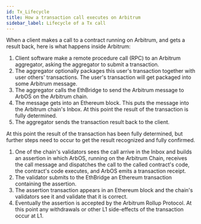 ```yaml
---
id: Tx_Lifecycle
title: How a transaction call executes on Arbitrum
sidebar_label: Lifecycle of a Tx call
---
```


When a client makes a call to a contract running on Arbitrum, and gets a result back, here is what happens inside Arbitrum:

1. Client software make a remote procedure call (RPC) to an Arbitrum aggregator, asking the aggregator to submit a transaction.
2. The aggregator optionally packages this user's transaction together with user others' transactions. The user's transaction will get packaged into some Arbitrum message.
3. The aggregator calls the EthBridge to send the Arbitrum message to ArbOS on the Arbitrum chain. 
4. The message gets into an Ethereum block. This puts the message into the Arbitrum chain's Inbox.  At this point the result of the transaction is fully determined.
5. The aggregator sends the transaction result back to the client.

At this point the result of the transaction has been fully determined, but further steps need to occur to get the result recognized and fully confirmed.

1. One of the chain's validators sees the call arrive in the Inbox and builds an assertion in which ArbOS, running on the Arbitrum Chain, receives the call message and dispatches the call to the called contract's code, the contract's code executes, and ArbOS emits a transaction receipt.
2. The validator submits to the EthBridge an Ethereum transaction containing the assertion.
3. The assertion transaction appears in an Ethereum block and the chain's validators see it and validate that it is correct.
4. Eventually the assertion is accepted by the Arbitrum Rollup Protocol.  At this point any withdrawals or other L1 side-effects of the transaction occur at L1.
